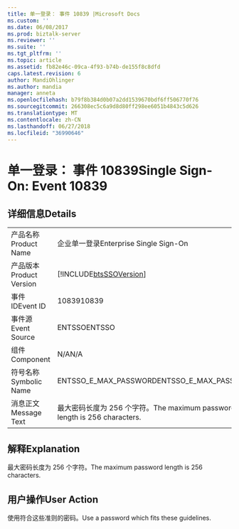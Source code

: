 ```yaml
---
title: 单一登录： 事件 10839 |Microsoft Docs
ms.custom: ''
ms.date: 06/08/2017
ms.prod: biztalk-server
ms.reviewer: ''
ms.suite: ''
ms.tgt_pltfrm: ''
ms.topic: article
ms.assetid: fb82e46c-09ca-4f93-b74b-de155f8c8dfd
caps.latest.revision: 6
author: MandiOhlinger
ms.author: mandia
manager: anneta
ms.openlocfilehash: b79f8b384d0b07a2dd1539670bdf6ff506770f76
ms.sourcegitcommit: 266308ec5c6a9d8d80ff298ee6051b4843c5d626
ms.translationtype: MT
ms.contentlocale: zh-CN
ms.lasthandoff: 06/27/2018
ms.locfileid: "36990646"
---
```

# <a name="single-sign-on-event-10839"></a><span data-ttu-id="b6616-102">单一登录： 事件 10839</span><span class="sxs-lookup"><span data-stu-id="b6616-102">Single Sign-On: Event 10839</span></span>
## <a name="details"></a><span data-ttu-id="b6616-103">详细信息</span><span class="sxs-lookup"><span data-stu-id="b6616-103">Details</span></span>  
  
|                 |                                                            |
|-----------------|------------------------------------------------------------|
|  <span data-ttu-id="b6616-104">产品名称</span><span class="sxs-lookup"><span data-stu-id="b6616-104">Product Name</span></span>   |                 <span data-ttu-id="b6616-105">企业单一登录</span><span class="sxs-lookup"><span data-stu-id="b6616-105">Enterprise Single Sign-On</span></span>                  |
| <span data-ttu-id="b6616-106">产品版本</span><span class="sxs-lookup"><span data-stu-id="b6616-106">Product Version</span></span> | [!INCLUDE[btsSSOVersion](../includes/btsssoversion-md.md)] |
|    <span data-ttu-id="b6616-107">事件 ID</span><span class="sxs-lookup"><span data-stu-id="b6616-107">Event ID</span></span>     |                           <span data-ttu-id="b6616-108">10839</span><span class="sxs-lookup"><span data-stu-id="b6616-108">10839</span></span>                            |
|  <span data-ttu-id="b6616-109">事件源</span><span class="sxs-lookup"><span data-stu-id="b6616-109">Event Source</span></span>   |                           <span data-ttu-id="b6616-110">ENTSSO</span><span class="sxs-lookup"><span data-stu-id="b6616-110">ENTSSO</span></span>                           |
|    <span data-ttu-id="b6616-111">组件</span><span class="sxs-lookup"><span data-stu-id="b6616-111">Component</span></span>    |                            <span data-ttu-id="b6616-112">N/A</span><span class="sxs-lookup"><span data-stu-id="b6616-112">N/A</span></span>                             |
|  <span data-ttu-id="b6616-113">符号名称</span><span class="sxs-lookup"><span data-stu-id="b6616-113">Symbolic Name</span></span>  |                   <span data-ttu-id="b6616-114">ENTSSO_E_MAX_PASSWORD</span><span class="sxs-lookup"><span data-stu-id="b6616-114">ENTSSO_E_MAX_PASSWORD</span></span>                    |
|  <span data-ttu-id="b6616-115">消息正文</span><span class="sxs-lookup"><span data-stu-id="b6616-115">Message Text</span></span>   |       <span data-ttu-id="b6616-116">最大密码长度为 256 个字符。</span><span class="sxs-lookup"><span data-stu-id="b6616-116">The maximum password length is 256 characters.</span></span>       |
  
## <a name="explanation"></a><span data-ttu-id="b6616-117">解释</span><span class="sxs-lookup"><span data-stu-id="b6616-117">Explanation</span></span>  
 <span data-ttu-id="b6616-118">最大密码长度为 256 个字符。</span><span class="sxs-lookup"><span data-stu-id="b6616-118">The maximum password length is 256 characters.</span></span>  
  
## <a name="user-action"></a><span data-ttu-id="b6616-119">用户操作</span><span class="sxs-lookup"><span data-stu-id="b6616-119">User Action</span></span>  
 <span data-ttu-id="b6616-120">使用符合这些准则的密码。</span><span class="sxs-lookup"><span data-stu-id="b6616-120">Use a password which fits these guidelines.</span></span>